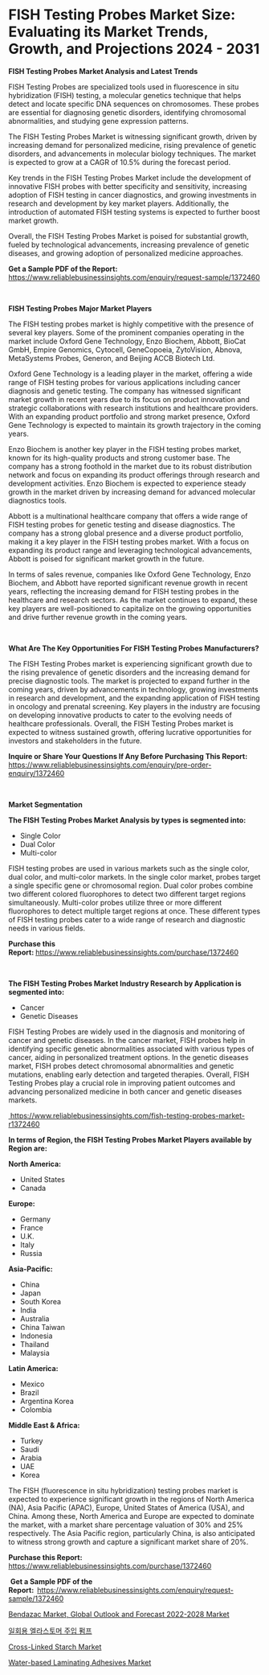 <p><h1>FISH Testing Probes Market Size: Evaluating its Market Trends, Growth, and Projections 2024 - 2031</h1></p><p><strong>FISH Testing Probes Market Analysis and Latest Trends</strong></p>
<p><p>FISH Testing Probes are specialized tools used in fluorescence in situ hybridization (FISH) testing, a molecular genetics technique that helps detect and locate specific DNA sequences on chromosomes. These probes are essential for diagnosing genetic disorders, identifying chromosomal abnormalities, and studying gene expression patterns.</p><p>The FISH Testing Probes Market is witnessing significant growth, driven by increasing demand for personalized medicine, rising prevalence of genetic disorders, and advancements in molecular biology techniques. The market is expected to grow at a CAGR of 10.5% during the forecast period.</p><p>Key trends in the FISH Testing Probes Market include the development of innovative FISH probes with better specificity and sensitivity, increasing adoption of FISH testing in cancer diagnostics, and growing investments in research and development by key market players. Additionally, the introduction of automated FISH testing systems is expected to further boost market growth.</p><p>Overall, the FISH Testing Probes Market is poised for substantial growth, fueled by technological advancements, increasing prevalence of genetic diseases, and growing adoption of personalized medicine approaches.</p></p>
<p><strong>Get a Sample PDF of the Report:&nbsp;</strong> <a href="https://www.reliablebusinessinsights.com/enquiry/request-sample/1372460">https://www.reliablebusinessinsights.com/enquiry/request-sample/1372460</a></p>
<p>&nbsp;</p>
<p><strong>FISH Testing Probes Major Market Players</strong></p>
<p><p>The FISH testing probes market is highly competitive with the presence of several key players. Some of the prominent companies operating in the market include Oxford Gene Technology, Enzo Biochem, Abbott, BioCat GmbH, Empire Genomics, Cytocell, GeneCopoeia, ZytoVision, Abnova, MetaSystems Probes, Generon, and Beijing ACCB Biotech Ltd.</p><p>Oxford Gene Technology is a leading player in the market, offering a wide range of FISH testing probes for various applications including cancer diagnosis and genetic testing. The company has witnessed significant market growth in recent years due to its focus on product innovation and strategic collaborations with research institutions and healthcare providers. With an expanding product portfolio and strong market presence, Oxford Gene Technology is expected to maintain its growth trajectory in the coming years.</p><p>Enzo Biochem is another key player in the FISH testing probes market, known for its high-quality products and strong customer base. The company has a strong foothold in the market due to its robust distribution network and focus on expanding its product offerings through research and development activities. Enzo Biochem is expected to experience steady growth in the market driven by increasing demand for advanced molecular diagnostics tools.</p><p>Abbott is a multinational healthcare company that offers a wide range of FISH testing probes for genetic testing and disease diagnostics. The company has a strong global presence and a diverse product portfolio, making it a key player in the FISH testing probes market. With a focus on expanding its product range and leveraging technological advancements, Abbott is poised for significant market growth in the future.</p><p>In terms of sales revenue, companies like Oxford Gene Technology, Enzo Biochem, and Abbott have reported significant revenue growth in recent years, reflecting the increasing demand for FISH testing probes in the healthcare and research sectors. As the market continues to expand, these key players are well-positioned to capitalize on the growing opportunities and drive further revenue growth in the coming years.</p></p>
<p>&nbsp;</p>
<p><strong>What Are The Key Opportunities For FISH Testing Probes Manufacturers?</strong></p>
<p><p>The FISH Testing Probes market is experiencing significant growth due to the rising prevalence of genetic disorders and the increasing demand for precise diagnostic tools. The market is projected to expand further in the coming years, driven by advancements in technology, growing investments in research and development, and the expanding application of FISH testing in oncology and prenatal screening. Key players in the industry are focusing on developing innovative products to cater to the evolving needs of healthcare professionals. Overall, the FISH Testing Probes market is expected to witness sustained growth, offering lucrative opportunities for investors and stakeholders in the future.</p></p>
<p><strong>Inquire or Share Your Questions If Any Before Purchasing This Report:</strong> <a href="https://www.reliablebusinessinsights.com/enquiry/pre-order-enquiry/1372460">https://www.reliablebusinessinsights.com/enquiry/pre-order-enquiry/1372460</a></p>
<p>&nbsp;</p>
<p><strong>Market Segmentation</strong></p>
<p><strong>The FISH Testing Probes Market Analysis by types is segmented into:</strong></p>
<p><ul><li>Single Color</li><li>Dual Color</li><li>Multi-color</li></ul></p>
<p><p>FISH testing probes are used in various markets such as the single color, dual color, and multi-color markets. In the single color market, probes target a single specific gene or chromosomal region. Dual color probes combine two different colored fluorophores to detect two different target regions simultaneously. Multi-color probes utilize three or more different fluorophores to detect multiple target regions at once. These different types of FISH testing probes cater to a wide range of research and diagnostic needs in various fields.</p></p>
<p><strong>Purchase this Report:&nbsp;</strong><a href="https://www.reliablebusinessinsights.com/purchase/1372460">https://www.reliablebusinessinsights.com/purchase/1372460</a></p>
<p>&nbsp;</p>
<p><strong>The FISH Testing Probes Market Industry Research by Application is segmented into:</strong></p>
<p><ul><li>Cancer</li><li>Genetic Diseases</li></ul></p>
<p><p>FISH Testing Probes are widely used in the diagnosis and monitoring of cancer and genetic diseases. In the cancer market, FISH probes help in identifying specific genetic abnormalities associated with various types of cancer, aiding in personalized treatment options. In the genetic diseases market, FISH probes detect chromosomal abnormalities and genetic mutations, enabling early detection and targeted therapies. Overall, FISH Testing Probes play a crucial role in improving patient outcomes and advancing personalized medicine in both cancer and genetic diseases markets.</p></p>
<p><a href="https://www.reliablebusinessinsights.com/fish-testing-probes-market-r1372460">&nbsp;https://www.reliablebusinessinsights.com/fish-testing-probes-market-r1372460</a></p>
<p><strong>In terms of Region, the FISH Testing Probes Market Players available by Region are:</strong></p>
<p>
    <p> <strong> North America: </strong>
        <ul>
            <li>United States</li>
            <li>Canada</li>
        </ul>
        </p> 
    <p> <strong> Europe: </strong>
        <ul>
            <li>Germany</li>
            <li>France</li>
            <li>U.K.</li>
            <li>Italy</li>
            <li>Russia</li>
        </ul>
        </p> 
    <p> <strong> Asia-Pacific: </strong>
        <ul>
            <li>China</li>
            <li>Japan</li>
            <li>South Korea</li>
            <li>India</li>
            <li>Australia</li>
            <li>China Taiwan</li>
            <li>Indonesia</li>
            <li>Thailand</li>
            <li>Malaysia</li>
        </ul>
        </p> 
    <p> <strong> Latin America: </strong>
        <ul>
            <li>Mexico</li>
            <li>Brazil</li>
            <li>Argentina Korea</li>
            <li>Colombia</li>
        </ul>
        </p> 
    <p> <strong> Middle East & Africa: </strong>
        <ul>
            <li>Turkey</li>
            <li>Saudi</li>
            <li>Arabia</li>
            <li>UAE</li>
            <li>Korea</li>
        </ul>
    </p>
    </p>
<p><p>The FISH (fluorescence in situ hybridization) testing probes market is expected to experience significant growth in the regions of North America (NA), Asia Pacific (APAC), Europe, United States of America (USA), and China. Among these, North America and Europe are expected to dominate the market, with a market share percentage valuation of 30% and 25% respectively. The Asia Pacific region, particularly China, is also anticipated to witness strong growth and capture a significant market share of 20%.</p></p>
<p><strong>Purchase this Report: </strong><a href="https://www.reliablebusinessinsights.com/purchase/1372460">https://www.reliablebusinessinsights.com/purchase/1372460</a></p>
<p>&nbsp;<strong>Get a Sample PDF of the Report:&nbsp;&nbsp;</strong><a href="https://www.reliablebusinessinsights.com/enquiry/request-sample/1372460">https://www.reliablebusinessinsights.com/enquiry/request-sample/1372460</a></p>
<p><strong></strong></p>
<p><p><a href="https://github.com/brendafegmorris532/Market-Research-Report-List-1/blob/main/bendazac-market-global-outlook-and-forecast-2022-2028-market.md">Bendazac Market, Global Outlook and Forecast 2022-2028 Market</a></p><p><a href="https://github.com/marufmohassin05/Market-Research-Report-List-1/blob/main/5295095125798.md">일회용 엘라스토머 주입 펌프</a></p><p><a href="https://medium.com/@jjkh377/global-cross-linked-starch-market-analysis-trends-forecasts-and-growth-opportunities-2024-e6e32bc1da8d">Cross-Linked Starch Market</a></p><p><a href="https://medium.com/@pinkierau13/water-based-laminating-adhesives-market-growth-outlook-from-2024-to-2031-and-it-is-projecting-at-5-3-8e85b73ed4e8">Water-based Laminating Adhesives Market</a></p></p>